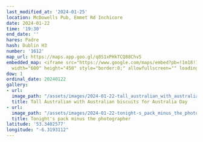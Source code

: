 ```yaml
---
last_modified_at: '2024-01-25'
location: McDowells Pub, Emmet Rd Inchicore
date: 2024-01-22
time: '19:30'
end_date: ''
hares: Padre
hash: Dublin H3
number: '1612'
map_url: https://maps.app.goo.gl/q8S1xPHkTCQ88Chv5
embedded_map: <iframe src="https://www.google.com/maps/embed?pb=!1m18!1m12!1m3!1d2382.1675029625912!2d-6.3167363000000005!3d53.3402577!2m3!1f0!2f0!3f0!3m2!1i1024!2i768!4f13.1!3m3!1m2!1s0x48670c59836ee8f7%3A0x90e2701a75e41bb5!2sMcDowells%20Pub!5e0!3m2!1sen!2sus!4v1705355600465!5m2!1sen!2sus"
  width="600" height="450" style="border:0;" allowfullscreen="" loading="lazy" referrerpolicy="no-referrer-when-downgrade"></iframe>
dow: 1
ordinal_date: 20240122
gallery:
- url: 
  image_path: "/assets/images/2024-01-22-tall_australian_with_australian_biscuits_for_australia_day.jpeg"
  title: Tall Australian with Australian biscuits for Australia Day
- url: 
  image_path: "/assets/images/2024-01-22-tonight-s_pack_minus_the_photographer.jpeg"
  title: Tonight's pack minus the photographer
latitude: '53.3402577'
longitude: "-6.3193112"
---
```


